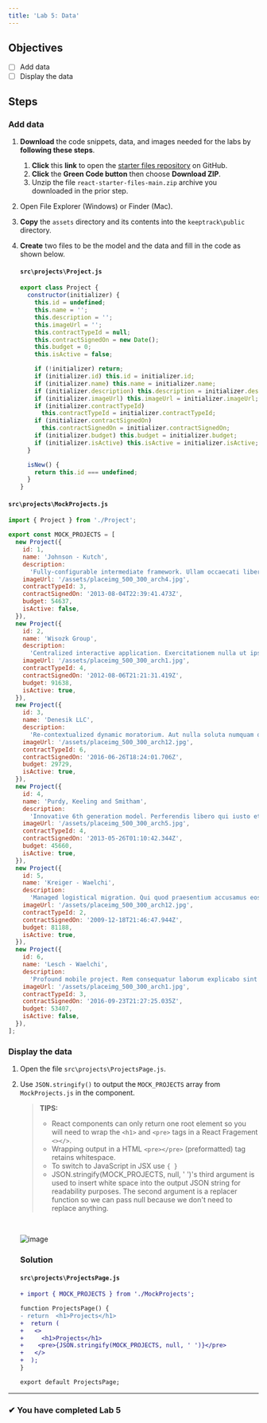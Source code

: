 ```yaml
---
title: 'Lab 5: Data'
---
```


## Objectives

- [ ] Add data
- [ ] Display the data

## Steps

### Add data

1. **Download** the code snippets, data, and images needed for the labs by **following these steps**.
   1. **Click** this **link** to open the [starter files repository](https://github.com/craigmckeachie/react-starter-files) on GitHub.
   2. **Click** the **Green Code button** then choose **Download ZIP**.
   3. Unzip the file `react-starter-files-main.zip` archive you downloaded in the prior step.
1. Open File Explorer (Windows) or Finder (Mac).
1. **Copy** the `assets` directory and its contents into the `keeptrack\public` directory.
1. **Create** two files to be the model and the data and fill in the code as shown below.

   #### `src\projects\Project.js`

   ```js
   export class Project {
     constructor(initializer) {
       this.id = undefined;
       this.name = '';
       this.description = '';
       this.imageUrl = '';
       this.contractTypeId = null;
       this.contractSignedOn = new Date();
       this.budget = 0;
       this.isActive = false;

       if (!initializer) return;
       if (initializer.id) this.id = initializer.id;
       if (initializer.name) this.name = initializer.name;
       if (initializer.description) this.description = initializer.description;
       if (initializer.imageUrl) this.imageUrl = initializer.imageUrl;
       if (initializer.contractTypeId)
         this.contractTypeId = initializer.contractTypeId;
       if (initializer.contractSignedOn)
         this.contractSignedOn = initializer.contractSignedOn;
       if (initializer.budget) this.budget = initializer.budget;
       if (initializer.isActive) this.isActive = initializer.isActive;
     }

     isNew() {
       return this.id === undefined;
     }
   }
   ```

#### `src\projects\MockProjects.js`

```js
import { Project } from './Project';

export const MOCK_PROJECTS = [
  new Project({
    id: 1,
    name: 'Johnson - Kutch',
    description:
      'Fully-configurable intermediate framework. Ullam occaecati libero laudantium nihil voluptas omnis.',
    imageUrl: '/assets/placeimg_500_300_arch4.jpg',
    contractTypeId: 3,
    contractSignedOn: '2013-08-04T22:39:41.473Z',
    budget: 54637,
    isActive: false,
  }),
  new Project({
    id: 2,
    name: 'Wisozk Group',
    description:
      'Centralized interactive application. Exercitationem nulla ut ipsam vero quasi enim quos doloribus voluptatibus.',
    imageUrl: '/assets/placeimg_500_300_arch1.jpg',
    contractTypeId: 4,
    contractSignedOn: '2012-08-06T21:21:31.419Z',
    budget: 91638,
    isActive: true,
  }),
  new Project({
    id: 3,
    name: 'Denesik LLC',
    description:
      'Re-contextualized dynamic moratorium. Aut nulla soluta numquam qui dolor architecto et facere dolores.',
    imageUrl: '/assets/placeimg_500_300_arch12.jpg',
    contractTypeId: 6,
    contractSignedOn: '2016-06-26T18:24:01.706Z',
    budget: 29729,
    isActive: true,
  }),
  new Project({
    id: 4,
    name: 'Purdy, Keeling and Smitham',
    description:
      'Innovative 6th generation model. Perferendis libero qui iusto et ullam cum sint molestias vel.',
    imageUrl: '/assets/placeimg_500_300_arch5.jpg',
    contractTypeId: 4,
    contractSignedOn: '2013-05-26T01:10:42.344Z',
    budget: 45660,
    isActive: true,
  }),
  new Project({
    id: 5,
    name: 'Kreiger - Waelchi',
    description:
      'Managed logistical migration. Qui quod praesentium accusamus eos hic non error modi et.',
    imageUrl: '/assets/placeimg_500_300_arch12.jpg',
    contractTypeId: 2,
    contractSignedOn: '2009-12-18T21:46:47.944Z',
    budget: 81188,
    isActive: true,
  }),
  new Project({
    id: 6,
    name: 'Lesch - Waelchi',
    description:
      'Profound mobile project. Rem consequatur laborum explicabo sint odit et illo voluptas expedita.',
    imageUrl: '/assets/placeimg_500_300_arch1.jpg',
    contractTypeId: 3,
    contractSignedOn: '2016-09-23T21:27:25.035Z',
    budget: 53407,
    isActive: false,
  }),
];
```

### Display the data

1. Open the file `src\projects\ProjectsPage.js`.
2. Use `JSON.stringify()` to output the `MOCK_PROJECTS` array from `MockProjects.js` in the component.

   > **TIPS:**
   >
   > - React components can only return one root element so you will need to wrap the `<h1>` and `<pre>` tags in a React Fragement `<></>`.
   > - Wrapping output in a HTML `<pre></pre>` (preformatted) tag retains whitespace.
   > - To switch to JavaScript in JSX use `{ }`
   > - JSON.stringify(MOCK_PROJECTS, null, ' ')'s third argument is used to insert white space into the output JSON string for readability purposes.
   >   The second argument is a replacer function so we can pass null because we don't need to replace anything.

   <br/>

   ![image](https://user-images.githubusercontent.com/1474579/64889510-85efa380-d63b-11e9-8dc5-86f6dce8cec2.png)

   ### Solution

   #### `src\projects\ProjectsPage.js`

   ```diff
   + import { MOCK_PROJECTS } from './MockProjects';

   function ProjectsPage() {
   - return  <h1>Projects</h1>
   +  return (
   +   <>
   +     <h1>Projects</h1>
   +    <pre>{JSON.stringify(MOCK_PROJECTS, null, ' ')}</pre>
   +   </>
   +  );
   }

   export default ProjectsPage;
   ```

---

### &#10004; You have completed Lab 5
